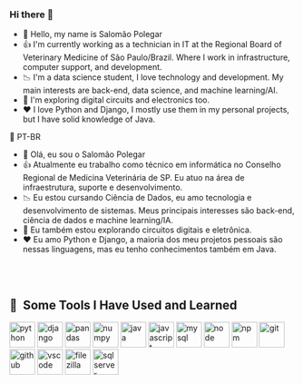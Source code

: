 ### Hi there :raising_hand:
- 👋 Hello, my name is Salomão Polegar
- :+1: I'm currently working as a technician in IT at the Regional Board of Veterinary Medicine of São Paulo/Brazil. Where I work in infrastructure, computer support, and development.
- :chart_with_downwards_trend: I'm a data science student, I love technology and development. My main interests are back-end, data science, and machine learning/AI.
- 🤔 I'm exploring digital circuits and electronics too.
- ❤️ I love Python and Django, I mostly use them in my personal projects, but I have solid knowledge of Java.


💬 PT-BR
- 👋 Olá, eu sou o Salomão Polegar
- :+1: Atualmente eu trabalho como técnico em informática no Conselho Regional de Medicina Veterinária de SP. Eu atuo na área de infraestrutura, suporte e desenvolvimento.
- :chart_with_downwards_trend: Eu estou cursando Ciência de Dados, eu amo tecnologia e desenvolvimento de sistemas. Meus principais interesses são back-end, ciência de dados e machine learning/IA. 
- 🤔 Eu também estou explorando circuitos digitais e eletrônica. 
- ❤️ Eu amo Python e Django, a maioria dos meu projetos pessoais são nessas linguagens, mas eu tenho conhecimentos também em Java.
<br />
<br />
<link rel="stylesheet" href="https://cdn.jsdelivr.net/gh/devicons/devicon@v2.15.1/devicon.min.css">
<h2> 🚀 &nbsp;Some Tools I Have Used and Learned</h2>
<p align="left">
<img src="https://cdn.jsdelivr.net/gh/devicons/devicon/icons/python/python-original.svg" alt="python" width="45" height="45"/>
<img src="https://cdn.jsdelivr.net/gh/devicons/devicon/icons/django/django-plain.svg"  alt="django" width="45" height="45"/>
<img src="https://cdn.jsdelivr.net/gh/devicons/devicon/icons/pandas/pandas-original-wordmark.svg"  alt="pandas" width="45" height="45"/>
<img src="https://cdn.jsdelivr.net/gh/devicons/devicon/icons/numpy/numpy-original-wordmark.svg" alt="numpy" width="45" height="45"/>
<img src="https://cdn.jsdelivr.net/gh/devicons/devicon/icons/java/java-original.svg" alt="java" width="45" height="45"/>
<img src="https://cdn.jsdelivr.net/gh/devicons/devicon/icons/javascript/javascript-original.svg" alt="javascript" width="45" height="45"/>
<img src="https://cdn.jsdelivr.net/gh/devicons/devicon/icons/mysql/mysql-plain-wordmark.svg" alt="mysql" width="45" height="45"/>
<img src="https://cdn.jsdelivr.net/gh/devicons/devicon/icons/nodejs/nodejs-original.svg" alt="node" width="45" height="45"/>
<img src="https://cdn.jsdelivr.net/gh/devicons/devicon/icons/npm/npm-original-wordmark.svg" alt="npm" width="45" height="45"/>
<!--<img src="https://cdn.jsdelivr.net/gh/devicons/devicon/icons/flask/flask-original.svg" alt="flask" width="45" height="45"/>-->
<img src="https://cdn.jsdelivr.net/gh/devicons/devicon/icons/git/git-original-wordmark.svg" alt="git" width="45" height="45"/>
<img src="https://cdn.jsdelivr.net/gh/devicons/devicon/icons/github/github-original.svg" alt="github" width="45" height="45"/>
<img src="https://cdn.jsdelivr.net/gh/devicons/devicon/icons/vscode/vscode-original.svg" alt="vscode" width="45" height="45"/>
<img src="https://cdn.jsdelivr.net/gh/devicons/devicon/icons/filezilla/filezilla-plain.svg" alt="filezilla" width="45" height="45"/>
<img src="https://cdn.jsdelivr.net/gh/devicons/devicon/icons/microsoftsqlserver/microsoftsqlserver-plain-wordmark.svg" alt="sqlserver" width="45" height="45"/>


</p>

<!---
salomao-polegar/salomao-polegar is a ✨ special ✨ repository because its `README.md` (this file) appears on your GitHub profile.
You can click the Preview link to take a look at your changes.
--->
